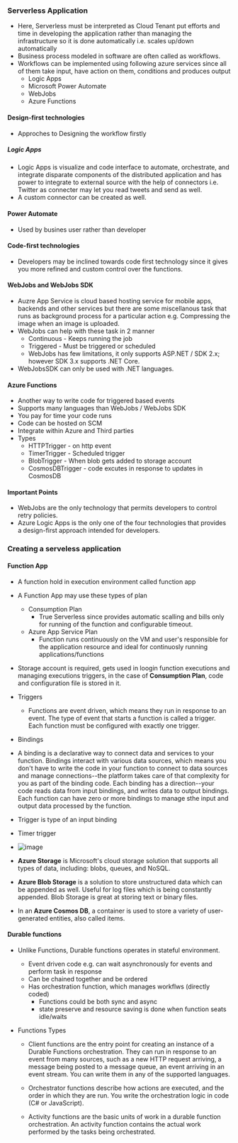 ### Serverless Application

- Here, Serverless must be interpreted as Cloud Tenant put efforts and time in developing the application rather than managing the infrastructure so it is done automatically i.e. scales up/down automatically
- Business process modeled in software are often called as workflows.
- Workflows can be implemented using following azure services since all of them take input, have action
on them, conditions and produces output
  - Logic Apps
  - Microsoft Power Automate
  - WebJobs
  - Azure Functions
    
#### Design-first technologies
- Approches to Designing the workflow firstly 

##### Logic Apps 
- Logic Apps is visualize and code interface to automate, orchestrate, and integrate disparate components of the distributed application and has power to integrate to external source with the help of connectors i.e. Twitter as connecter may let you read tweets and send as well.
- A custom connector can be created as well.

#### Power Automate
- Used by busines user rather than developer
#### Code-first technologies 
- Developers may be inclined towards code first technology since it gives you more refined and custom control over the functions.

#### WebJobs and WebJobs SDK
- Auzre App Service is cloud based hosting service for mobile apps, backends and other services but there are some miscellanous task that runs as background process for a particular action e.g. Compressing the image when an image is uploaded.
- WebJobs can help with these task in 2 manner
  - Continuous - Keeps running the job 
  - Triggered - Must be triggered or scheduled
  - WebJobs has few limitations, it only supports ASP.NET / SDK 2.x; however SDK 3.x supports .NET Core.
- WebJobsSDK can only be used with .NET languages.

#### Azure Functions 
- Another way to write code for triggered based events
- Supports many languages than WebJobs / WebJobs SDK
- You pay for time your code runs
- Code can be hosted on SCM 
- Integrate within Azure and Third parties
- Types 
  - HTTPTrigger - on http event
  - TimerTrigger - Scheduled trigger
  - BlobTrigger - When blob gets added to storage account
  - CosmosDBTrigger - code excutes in response to updates in CosmosDB

#### Important Points
- WebJobs are the only technology that permits developers to control retry policies.
- Azure Logic Apps is the only one of the four technologies that provides a design-first approach intended for developers.


### Creating a serveless application

#### Function App 
- A function hold in execution environment called function app
- A Function App may use these types of plan
  - Consumption Plan
    - True Serverless since provides automatic scalling and bills only for running of the function and configurable timeout.
  - Azure App Service Plan 
    - Function runs continuously on the VM and user's responsible for the application resource and ideal for continuosly running applications/functions
- Storage account is required, gets used in loogin function executions and managing executions triggers, in the case of **Consumption Plan**, code and configuration file is stored in it.
- Triggers
  - Functions are event driven, which means they run in response to an event. The type of event that starts a function is called a trigger. Each function must be configured with exactly one trigger.
- Bindings
 - A binding is a declarative way to connect data and services to your function. Bindings interact with various data sources, which means you don't have to write the code in your function to connect to data sources and manage connections--the platform takes care of that complexity for you as part of the binding code. Each binding has a direction--your code reads data from input bindings, and writes data to output bindings. Each function can have zero or more bindings to manage sthe input and output data processed by the function.
 - Trigger is type of an input binding
 - Timer trigger
  - ![image](https://user-images.githubusercontent.com/36666451/144472301-a888bd70-f994-427e-b151-73f245d6555d.png)

- **Azure Storage** is Microsoft's cloud storage solution that supports all types of data, including: blobs, queues, and NoSQL.

- **Azure Blob Storage** is a solution to store unstructured data which can be appended as well. Useful for log files which is being constantly appended. Blob Storage is great at storing text or binary files.

- In an **Azure Cosmos DB**, a container is used to store a variety of user-generated entities, also called items.

#### Durable functions 
- Unlike Functions, Durable functions operates in stateful environment.
  - Event driven code e.g. can wait asynchronously for events and perform task in response
  - Can be chained together and be ordered
  - Has orchestration function, which manages workflws (directly coded)
    - Functions could be both sync and async
    - state preserve and resource saving is done when function seats idle/waits

- Functions Types 
  - Client functions are the entry point for creating an instance of a Durable Functions orchestration. They can run in response to an event from many sources, such as a new HTTP request arriving, a message being posted to a message queue, an event arriving in an event stream. You can write them in any of the supported languages.

  - Orchestrator functions describe how actions are executed, and the order in which they are run. You write the orchestration logic in code (C# or JavaScript).

  - Activity functions are the basic units of work in a durable function orchestration. An activity function contains the actual work performed by the tasks being orchestrated.

####
